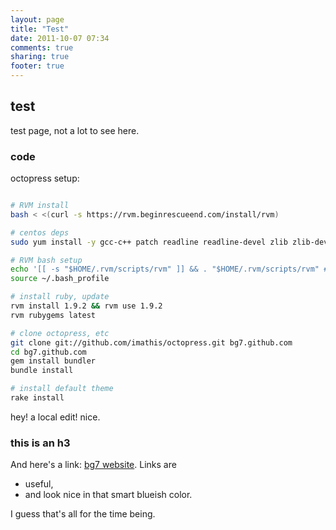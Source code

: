 ```yaml
---
layout: page
title: "Test"
date: 2011-10-07 07:34
comments: true
sharing: true
footer: true
---
```


## test ##

test page, not a lot to see here. 

### code ###

octopress setup:

``` bash octopress first-time setup

# RVM install
bash < <(curl -s https://rvm.beginrescueend.com/install/rvm)

# centos deps
sudo yum install -y gcc-c++ patch readline readline-devel zlib zlib-devel libyaml-devel libffi-devel openssl-devel make bzip2 autoconf automake libtool bison glibc

# RVM bash setup
echo '[[ -s "$HOME/.rvm/scripts/rvm" ]] && . "$HOME/.rvm/scripts/rvm" # Load RVM function' >> ~/.bash_profile
source ~/.bash_profile

# install ruby, update
rvm install 1.9.2 && rvm use 1.9.2
rvm rubygems latest

# clone octopress, etc
git clone git://github.com/imathis/octopress.git bg7.github.com
cd bg7.github.com
gem install bundler
bundle install

# install default theme
rake install
```


hey! a local edit! nice.

### this is an h3 ###

And here's a link: [bg7 website](http://bg7.ohnosequences.com). Links are

* useful,
* and look nice in that smart blueish color.

I guess that's all for the time being.


